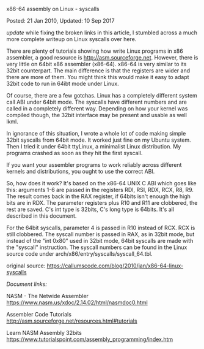 x86-64 assembly on Linux - syscalls

Posted: 21 Jan 2010, Updated: 10 Sep 2017

*update* while fixing the broken links in this article, I stumbled across a much more complete writeup on Linux syscalls over here.

There are plenty of tutorials showing how write Linux programs in x86 assembler, a good resource is http://asm.sourceforge.net. However, there is very little on 64bit x86 assembler (x86-64). x86-64 is very similar to its 32bit counterpart. The main difference is that the registers are wider and there are more of them. You might think this would make it easy to adapt 32bit code to run in 64ibt mode under Linux.

Of course, there are a few gotchas. Linux has a completely different system call ABI under 64bit mode. The syscalls have different numbers and are called in a completely different way. Depending on how your kernel was compiled though, the 32bit interface may be present and usable as well lkml.

In ignorance of this situation, I wrote a whole lot of code making simple 32bit syscalls from 64bit mode. It worked just fine on my Ubuntu system. Then I tried it under 64bit ttyLinux, a minimalist Linux distribution. My programs crashed as soon as they hit the first syscall.

If you want your assembler programs to work reliably across different kernels and distributions, you ought to use the correct ABI.

So, how does it work? It's based on the x86-64 UNIX C ABI which goes like this: arguments 1-6 are passed in the registers RDI, RSI, RDX, RCX, R8, R9. The result comes back in the RAX register, if 64bits isn't enough the high bits are in RDX. The parameter registers plus R10 and R11 are clobbered, the rest are saved. C's int type is 32bits, C's long type is 64bits. It's all described in this document.

For the 64bit syscalls, parameter 4 is passed in R10 instead of RCX. RCX is still clobbered. The syscall number is passed in RAX, as in 32bit mode, but instead of the "int 0x80" used in 32bit mode, 64bit syscalls are made with the "syscall" instruction. The syscall numbers can be found in the Linux source code under arch/x86/entry/syscalls/syscall_64.tbl.

original source: https://callumscode.com/blog/2010/jan/x86-64-linux-syscalls


*Document links:*

NASM - The Netwide Assembler  https://www.nasm.us/xdoc/2.14.02/html/nasmdoc0.html

Assembler Code Tutorials  http://asm.sourceforge.net/resources.html#tutorials

Learn NASM Assembly 32bits https://www.tutorialspoint.com/assembly_programming/index.htm
